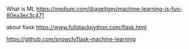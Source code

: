 What is ML
https://medium.com/@ageitgey/machine-learning-is-fun-80ea3ec3c471


about flask
https://www.fullstackpython.com/flask.html

https://github.com/snowch/flask-machine-learning
